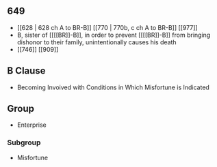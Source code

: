## 649
- [[628 | 628 ch A to BR-B]] [[770 | 770b, c ch A to BR-B]] [[977]] 
- B, sister of [[[[BR]]-B]], in order to prevent [[[[BR]]-B]] from bringing dishonor to their family, unintentionally causes his death
- [[746]] [[909]] 

## B Clause
- Becoming Invoived with Conditions in Which Misfortune is Indicated

## Group
- Enterprise

### Subgroup
- Misfortune

